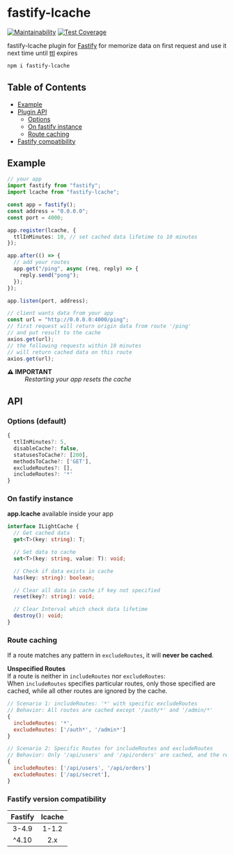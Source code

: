 # fastify-lcache

[![Maintainability](https://api.codeclimate.com/v1/badges/6dfec3501aa3eb441bab/maintainability)](https://codeclimate.com/github/denbon05/fastify-lcache/maintainability)
[![Test Coverage](https://api.codeclimate.com/v1/badges/6dfec3501aa3eb441bab/test_coverage)](https://codeclimate.com/github/denbon05/fastify-lcache/test_coverage)

<p>fastify-lcache plugin for <a href="https://www.fastify.io/" target="_blank">Fastify</a> for memorize
data on first request and use it next time until <a href="https://en.wikipedia.org/wiki/Time_to_live"  target="_blank">ttl</a> expires</p>

```bash
npm i fastify-lcache
```

<h2>Table of Contents</h2>

- [Example](#example)
- [Plugin API](#api)
  - [Options](#options-default)
  - [On fastify instance](#on-fastify-instance)
  - [Route caching](#route-caching)
- [Fastify compatibility](#fastify-version-compatibility)

## Example

```ts
// your app
import fastify from "fastify";
import lcache from "fastify-lcache";

const app = fastify();
const address = "0.0.0.0";
const port = 4000;

app.register(lcache, {
  ttlInMinutes: 10, // set cached data lifetime to 10 minutes
});

app.after(() => {
  // add your routes
  app.get("/ping", async (req, reply) => {
    reply.send("pong");
  });
});

app.listen(port, address);
```

```ts
// client wants data from your app
const url = "http://0.0.0.0:4000/ping";
// first request will return origin data from route '/ping'
// and put result to the cache
axios.get(url);
// the following requests within 10 minutes
// will return cached data on this route
axios.get(url);
```

<dl>
<dt><b>⚠️ IMPORTANT</b></dt>
<dd><i>Restarting your app resets the cache</i></dd>
</dl>

## API

### Options (default)

```ts
{
  ttlInMinutes?: 5,
  disableCache?: false,
  statusesToCache?: [200],
  methodsToCache?: ['GET'],
  excludeRoutes?: [],
  includeRoutes?: '*'
}
```

### On fastify instance

<p><b>app.lcache</b> available inside your app</p>

```ts
interface ILightCache {
  // Get cached data
  get<T>(key: string): T;

  // Set data to cache
  set<T>(key: string, value: T): void;

  // Check if data exists in cache
  has(key: string): boolean;

  // Clear all data in cache if key not specified
  reset(key?: string): void;

  // Clear Interval which check data lifetime
  destroy(): void;
}
```

### Route caching

If a route matches any pattern in `excludeRoutes`, it will **never be cached**.

**Unspecified Routes**<br />
If a route is neither in `includeRoutes` nor `excludeRoutes`:<br />
When `includeRoutes` specifies particular routes, only those specified are cached, 
while all other routes are ignored by the cache.

```js
// Scenario 1: includeRoutes: '*' with specific excludeRoutes
// Behavior: All routes are cached except '/auth/*' and '/admin/*'
{
  includeRoutes: '*',
  excludeRoutes: ['/auth*', '/admin*']
}

// Scenario 2: Specific Routes for includeRoutes and excludeRoutes
// Behavior: Only '/api/users' and '/api/orders' are cached, and the rest is ignored
{
  includeRoutes: ['/api/users', '/api/orders']
  excludeRoutes: ['/api/secret'],
}
```

### Fastify version compatibility

| Fastify | lcache |
| :-----: | :----: |
|  3-4.9  | 1-1.2  |
|  ^4.10  |  2.x   |
